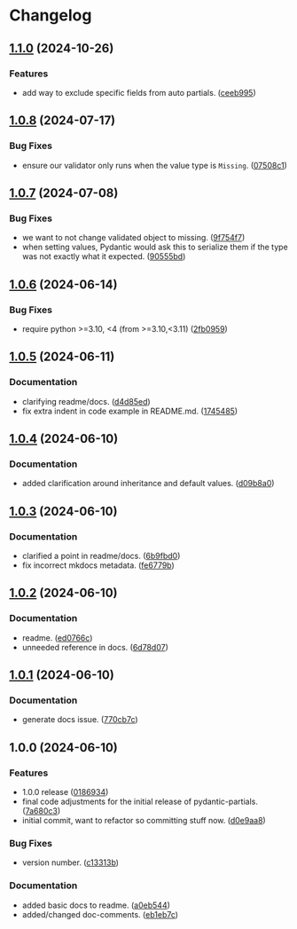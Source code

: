 # Changelog

## [1.1.0](https://github.com/joshorr/pydantic-partials/compare/v1.0.8...v1.1.0) (2024-10-26)


### Features

* add way to exclude specific fields from auto partials. ([ceeb995](https://github.com/joshorr/pydantic-partials/commit/ceeb995d21ceb03447353272025f045f722dfbdf))

## [1.0.8](https://github.com/joshorr/pydantic-partials/compare/v1.0.7...v1.0.8) (2024-07-17)


### Bug Fixes

* ensure our validator only runs when the value type is `Missing`. ([07508c1](https://github.com/joshorr/pydantic-partials/commit/07508c1c134abda3fc82b4c177ca656197f5682d))

## [1.0.7](https://github.com/joshorr/pydantic-partials/compare/v1.0.6...v1.0.7) (2024-07-08)


### Bug Fixes

* we want to not change validated object to missing. ([9f754f7](https://github.com/joshorr/pydantic-partials/commit/9f754f753da1eae492fb289f5bce829a0186bb76))
* when setting values, Pydantic would ask this to serialize them if the type was not exactly what it expected. ([90555bd](https://github.com/joshorr/pydantic-partials/commit/90555bd1c8e1fe44abef896ee91686e87edf8aeb))

## [1.0.6](https://github.com/joshorr/pydantic-partials/compare/v1.0.5...v1.0.6) (2024-06-14)


### Bug Fixes

* require python &gt;=3.10, &lt;4 (from >=3.10,<3.11) ([2fb0959](https://github.com/joshorr/pydantic-partials/commit/2fb0959b0847da8aab67424dd674ddf41052e3a9))

## [1.0.5](https://github.com/joshorr/pydantic-partials/compare/v1.0.4...v1.0.5) (2024-06-11)


### Documentation

* clarifying readme/docs. ([d4d85ed](https://github.com/joshorr/pydantic-partials/commit/d4d85ed3af712319bfb782adabaf50b2e6f608e7))
* fix extra indent in code example in README.md. ([1745485](https://github.com/joshorr/pydantic-partials/commit/1745485fa7e6bfb9b3c070ebccff1289285b05cf))

## [1.0.4](https://github.com/joshorr/pydantic-partials/compare/v1.0.3...v1.0.4) (2024-06-10)


### Documentation

* added clarification around inheritance and default values. ([d09b8a0](https://github.com/joshorr/pydantic-partials/commit/d09b8a01f8a29d099687f9414f0640bf1d99d2c9))

## [1.0.3](https://github.com/joshorr/pydantic-partials/compare/v1.0.2...v1.0.3) (2024-06-10)


### Documentation

* clarified a point in readme/docs. ([6b9fbd0](https://github.com/joshorr/pydantic-partials/commit/6b9fbd0dc24257671fec3eb7124e53f551c6eb3b))
* fix incorrect mkdocs metadata. ([fe6779b](https://github.com/joshorr/pydantic-partials/commit/fe6779b08b8a65e811201e7c0712745e705745f8))

## [1.0.2](https://github.com/joshorr/pydantic-partials/compare/v1.0.1...v1.0.2) (2024-06-10)

### Documentation

* readme. ([ed0766c](https://github.com/joshorr/pydantic-partials/commit/ed0766c1b03074e51a6772ce5ee078a288083309))
* unneeded reference in docs. ([6d78d07](https://github.com/joshorr/pydantic-partials/commit/6d78d07846b16635cd1817df871e6df98a286d03))

## [1.0.1](https://github.com/joshorr/pydantic-partials/compare/v1.0.0...v1.0.1) (2024-06-10)


### Documentation

* generate docs issue. ([770cb7c](https://github.com/joshorr/pydantic-partials/commit/770cb7c0e5e8f3b2c6d82c479161b857296d9683))

## 1.0.0 (2024-06-10)


### Features

* 1.0.0 release ([0186934](https://github.com/joshorr/pydantic-partials/commit/01869347c27838e793f1aa481863fe3ea6aa85ed))
* final code adjustments for the initial release of pydantic-partials. ([7a680c3](https://github.com/joshorr/pydantic-partials/commit/7a680c354510e016ce2bfc70694454ba8ecb52c6))
* initial commit, want to refactor so committing stuff now. ([d0e9aa8](https://github.com/joshorr/pydantic-partials/commit/d0e9aa8ad05ff25fa5252cc4f41b0e4c767fb999))


### Bug Fixes

* version number. ([c13313b](https://github.com/joshorr/pydantic-partials/commit/c13313b21f702d43faf4c606e7e7b3186f4c820c))


### Documentation

* added basic docs to readme. ([a0eb544](https://github.com/joshorr/pydantic-partials/commit/a0eb544554d8351df07586ee7bc8ad393c761164))
* added/changed doc-comments. ([eb1eb7c](https://github.com/joshorr/pydantic-partials/commit/eb1eb7c507c1236a922d59a7dc7972f765615391))
